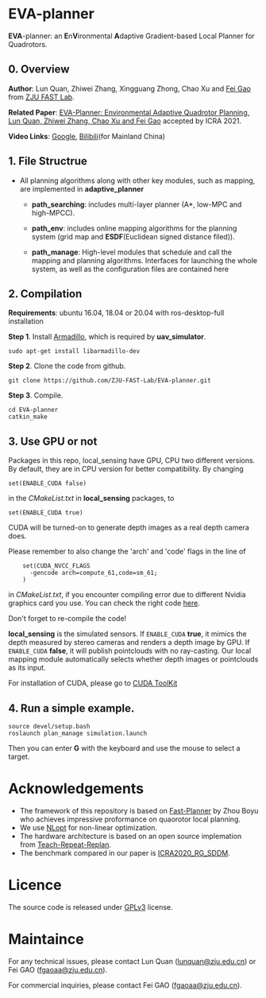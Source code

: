 # EVA-planner

**EVA**-planner: an **E**n**V**ironmental **A**daptive Gradient-based Local Planner for Quadrotors.

## 0. Overview
**Author**: Lun Quan, Zhiwei Zhang, Xingguang Zhong, Chao Xu and [Fei Gao](https://ustfei.com/) from [ZJU FAST Lab](http://www.kivact.com/).

**Related Paper**: [EVA-Planner: Environmental Adaptive Quadrotor Planning, Lun Quan, Zhiwei Zhang, Chao Xu and Fei Gao](http://arxiv.org/abs/2011.04246) accepted by ICRA 2021.

**Video Links**: [Google](https://www.youtube.com/watch?v=HcwBNcah0eo&t=4s), [Bilibili](https://www.bilibili.com/video/BV1Zz4y1C7rt)(for Mainland China)

## 1. File Structrue
- All planning algorithms along with other key modules, such as mapping, are implemented in **adaptive_planner**
    - **path_searching**: includes multi-layer planner (A*, low-MPC and high-MPCC).

    - **path_env**: includes online mapping algorithms for the planning system (grid map and **ESDF**(Euclidean signed distance filed)). 
    
    - **path_manage**: High-level modules that schedule and call the mapping and planning algorithms. Interfaces for launching the whole system, as well as the configuration files are contained here

## 2. Compilation
**Requirements**: ubuntu 16.04, 18.04 or 20.04 with ros-desktop-full installation

**Step 1**. Install [Armadillo](http://arma.sourceforge.net/), which is required by **uav_simulator**.
```
sudo apt-get install libarmadillo-dev
```

**Step 2**. Clone the code from github.
```
git clone https://github.com/ZJU-FAST-Lab/EVA-planner.git
```
**Step 3**. Compile.
```
cd EVA-planner
catkin_make
```

## 3. Use GPU or not
Packages in this repo, local_sensing have GPU, CPU two different versions. By default, they are in CPU version for better compatibility. By changing
 ```
 set(ENABLE_CUDA false)
 ```
in the _CMakeList.txt_ in **local_sensing** packages, to
 ```
 set(ENABLE_CUDA true)
 ```

CUDA will be turned-on to generate depth images as a real depth camera does. 

Please remember to also change the 'arch' and 'code' flags in the line of 
```
    set(CUDA_NVCC_FLAGS 
      -gencode arch=compute_61,code=sm_61;
    ) 
``` 
in _CMakeList.txt_, if you encounter compiling error due to different Nvidia graphics card you use. You can check the right code [here](https://github.com/tpruvot/ccminer/wiki/Compatibility).
 
Don't forget to re-compile the code!

**local_sensing** is the simulated sensors. If ```ENABLE_CUDA``` **true**, it mimics the depth measured by stereo cameras and renders a depth image by GPU. If ```ENABLE_CUDA``` **false**, it will publish pointclouds with no ray-casting. Our local mapping module automatically selects whether depth images or pointclouds as its input.

For installation of CUDA, please go to [CUDA ToolKit](https://developer.nvidia.com/cuda-toolkit)

## 4. Run a simple example.
```
source devel/setup.bash
roslaunch plan_manage simulation.launch
```
Then you can enter **G** with the keyboard and use the mouse to select a target.

# Acknowledgements
- The framework of this repository is based on [Fast-Planner](https://github.com/HKUST-Aerial-Robotics/Fast-Planner) by Zhou Boyu who achieves impressive proformance on quaorotor local planning.
- We use [NLopt](https://nlopt.readthedocs.io/en/latest/) for non-linear optimization.
- The hardware architecture is based on an open source implemation from [Teach-Repeat-Replan](https://github.com/HKUST-Aerial-Robotics/Teach-Repeat-Replan).
- The benchmark compared in our paper is [ICRA2020_RG_SDDM](https://github.com/zhl355/ICRA2020_RG_SDDM/tree/code). 

# Licence
The source code is released under [GPLv3](http://www.gnu.org/licenses/) license.

# Maintaince
For any technical issues, please contact Lun Quan (lunquan@zju.edu.cn) or Fei GAO (fgaoaa@zju.edu.cn).

For commercial inquiries, please contact Fei GAO (fgaoaa@zju.edu.cn).
